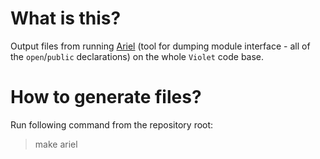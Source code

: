 # What is this?

Output files from running [Ariel](https://github.com/LiarPrincess/Ariel) (tool for dumping module interface - all of the `open`/`public` declarations) on the whole `Violet` code base.

# How to generate files?

Run following command from the repository root:

> make ariel
